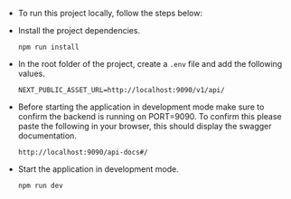 * To run this project locally, follow the steps below:


* Install the project dependencies.
  ```
  npm run install
  ```

* In the root folder of the project, create a `.env` file and add the following values.
  ```
  NEXT_PUBLIC_ASSET_URL=http://localhost:9090/v1/api/
  ```

* Before starting the application in development mode make sure to confirm the backend is running on PORT=9090. To confirm this please     paste   the following in your browser, this should display the swagger documentation.
  ```
  http://localhost:9090/api-docs#/
  ```


* Start the application in development mode.
  ```
  npm run dev
  ```
